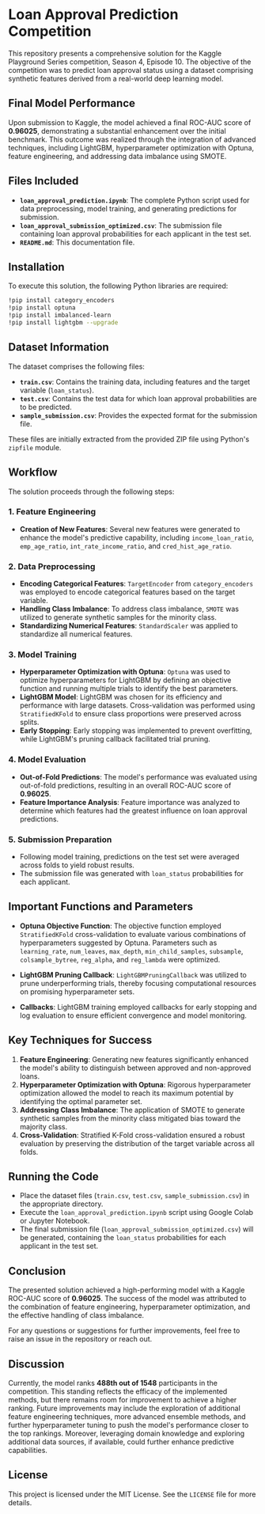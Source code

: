 # Loan Approval Prediction Competition

This repository presents a comprehensive solution for the Kaggle Playground Series competition, Season 4, Episode 10. The objective of the competition was to predict loan approval status using a dataset comprising synthetic features derived from a real-world deep learning model.

## Final Model Performance

Upon submission to Kaggle, the model achieved a final ROC-AUC score of **0.96025**, demonstrating a substantial enhancement over the initial benchmark. This outcome was realized through the integration of advanced techniques, including LightGBM, hyperparameter optimization with Optuna, feature engineering, and addressing data imbalance using SMOTE.

## Files Included

- **`loan_approval_prediction.ipynb`**: The complete Python script used for data preprocessing, model training, and generating predictions for submission.
- **`loan_approval_submission_optimized.csv`**: The submission file containing loan approval probabilities for each applicant in the test set.
- **`README.md`**: This documentation file.

## Installation

To execute this solution, the following Python libraries are required:

```sh
!pip install category_encoders
!pip install optuna
!pip install imbalanced-learn
!pip install lightgbm --upgrade
```

## Dataset Information

The dataset comprises the following files:

- **`train.csv`**: Contains the training data, including features and the target variable (`loan_status`).
- **`test.csv`**: Contains the test data for which loan approval probabilities are to be predicted.
- **`sample_submission.csv`**: Provides the expected format for the submission file.

These files are initially extracted from the provided ZIP file using Python's `zipfile` module.

## Workflow

The solution proceeds through the following steps:

### 1. Feature Engineering

- **Creation of New Features**: Several new features were generated to enhance the model's predictive capability, including `income_loan_ratio`, `emp_age_ratio`, `int_rate_income_ratio`, and `cred_hist_age_ratio`.

### 2. Data Preprocessing

- **Encoding Categorical Features**: `TargetEncoder` from `category_encoders` was employed to encode categorical features based on the target variable.
- **Handling Class Imbalance**: To address class imbalance, `SMOTE` was utilized to generate synthetic samples for the minority class.
- **Standardizing Numerical Features**: `StandardScaler` was applied to standardize all numerical features.

### 3. Model Training

- **Hyperparameter Optimization with Optuna**: `Optuna` was used to optimize hyperparameters for LightGBM by defining an objective function and running multiple trials to identify the best parameters.
- **LightGBM Model**: LightGBM was chosen for its efficiency and performance with large datasets. Cross-validation was performed using `StratifiedKFold` to ensure class proportions were preserved across splits.
- **Early Stopping**: Early stopping was implemented to prevent overfitting, while LightGBM's pruning callback facilitated trial pruning.

### 4. Model Evaluation

- **Out-of-Fold Predictions**: The model's performance was evaluated using out-of-fold predictions, resulting in an overall ROC-AUC score of **0.96025**.
- **Feature Importance Analysis**: Feature importance was analyzed to determine which features had the greatest influence on loan approval predictions.

### 5. Submission Preparation

- Following model training, predictions on the test set were averaged across folds to yield robust results.
- The submission file was generated with `loan_status` probabilities for each applicant.

## Important Functions and Parameters

- **Optuna Objective Function**: The objective function employed `StratifiedKFold` cross-validation to evaluate various combinations of hyperparameters suggested by Optuna. Parameters such as `learning_rate`, `num_leaves`, `max_depth`, `min_child_samples`, `subsample`, `colsample_bytree`, `reg_alpha`, and `reg_lambda` were optimized.

- **LightGBM Pruning Callback**: `LightGBMPruningCallback` was utilized to prune underperforming trials, thereby focusing computational resources on promising hyperparameter sets.

- **Callbacks**: LightGBM training employed callbacks for early stopping and log evaluation to ensure efficient convergence and model monitoring.

## Key Techniques for Success

1. **Feature Engineering**: Generating new features significantly enhanced the model's ability to distinguish between approved and non-approved loans.
2. **Hyperparameter Optimization with Optuna**: Rigorous hyperparameter optimization allowed the model to reach its maximum potential by identifying the optimal parameter set.
3. **Addressing Class Imbalance**: The application of SMOTE to generate synthetic samples from the minority class mitigated bias toward the majority class.
4. **Cross-Validation**: Stratified K-Fold cross-validation ensured a robust evaluation by preserving the distribution of the target variable across all folds.

## Running the Code

- Place the dataset files (`train.csv`, `test.csv`, `sample_submission.csv`) in the appropriate directory.
- Execute the `loan_approval_prediction.ipynb` script using Google Colab or Jupyter Notebook.
- The final submission file (`loan_approval_submission_optimized.csv`) will be generated, containing the `loan_status` probabilities for each applicant in the test set.

## Conclusion

The presented solution achieved a high-performing model with a Kaggle ROC-AUC score of **0.96025**. The success of the model was attributed to the combination of feature engineering, hyperparameter optimization, and the effective handling of class imbalance.

For any questions or suggestions for further improvements, feel free to raise an issue in the repository or reach out.

## Discussion

Currently, the model ranks **488th out of 1548** participants in the competition. This standing reflects the efficacy of the implemented methods, but there remains room for improvement to achieve a higher ranking. Future improvements may include the exploration of additional feature engineering techniques, more advanced ensemble methods, and further hyperparameter tuning to push the model's performance closer to the top rankings. Moreover, leveraging domain knowledge and exploring additional data sources, if available, could further enhance predictive capabilities.

## License

This project is licensed under the MIT License. See the `LICENSE` file for more details.
